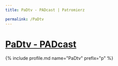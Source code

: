 ```yaml
---
title: PaDtv - PADcast | Patromierz

permalink: /PaDtv
---
```


# [PaDtv - PADcast](https://patronite.pl/PaDtv)

{% include profile.md name="PaDtv" prefix="p" %}
